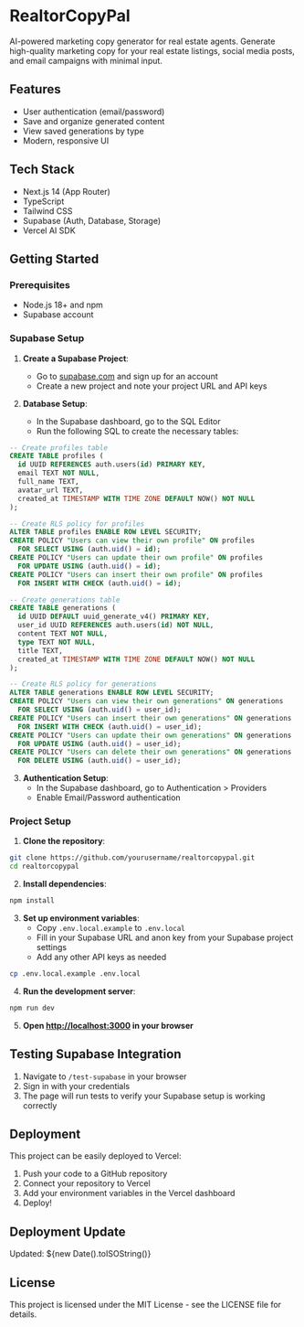 # RealtorCopyPal

AI-powered marketing copy generator for real estate agents. Generate high-quality marketing copy for your real estate listings, social media posts, and email campaigns with minimal input.

## Features

- User authentication (email/password)
- Save and organize generated content
- View saved generations by type
- Modern, responsive UI

## Tech Stack

- Next.js 14 (App Router)
- TypeScript
- Tailwind CSS
- Supabase (Auth, Database, Storage)
- Vercel AI SDK

## Getting Started

### Prerequisites

- Node.js 18+ and npm
- Supabase account

### Supabase Setup

1. **Create a Supabase Project**:

   - Go to [supabase.com](https://supabase.com/) and sign up for an account
   - Create a new project and note your project URL and API keys

2. **Database Setup**:
   - In the Supabase dashboard, go to the SQL Editor
   - Run the following SQL to create the necessary tables:

```sql
-- Create profiles table
CREATE TABLE profiles (
  id UUID REFERENCES auth.users(id) PRIMARY KEY,
  email TEXT NOT NULL,
  full_name TEXT,
  avatar_url TEXT,
  created_at TIMESTAMP WITH TIME ZONE DEFAULT NOW() NOT NULL
);

-- Create RLS policy for profiles
ALTER TABLE profiles ENABLE ROW LEVEL SECURITY;
CREATE POLICY "Users can view their own profile" ON profiles
  FOR SELECT USING (auth.uid() = id);
CREATE POLICY "Users can update their own profile" ON profiles
  FOR UPDATE USING (auth.uid() = id);
CREATE POLICY "Users can insert their own profile" ON profiles
  FOR INSERT WITH CHECK (auth.uid() = id);

-- Create generations table
CREATE TABLE generations (
  id UUID DEFAULT uuid_generate_v4() PRIMARY KEY,
  user_id UUID REFERENCES auth.users(id) NOT NULL,
  content TEXT NOT NULL,
  type TEXT NOT NULL,
  title TEXT,
  created_at TIMESTAMP WITH TIME ZONE DEFAULT NOW() NOT NULL
);

-- Create RLS policy for generations
ALTER TABLE generations ENABLE ROW LEVEL SECURITY;
CREATE POLICY "Users can view their own generations" ON generations
  FOR SELECT USING (auth.uid() = user_id);
CREATE POLICY "Users can insert their own generations" ON generations
  FOR INSERT WITH CHECK (auth.uid() = user_id);
CREATE POLICY "Users can update their own generations" ON generations
  FOR UPDATE USING (auth.uid() = user_id);
CREATE POLICY "Users can delete their own generations" ON generations
  FOR DELETE USING (auth.uid() = user_id);
```

3. **Authentication Setup**:
   - In the Supabase dashboard, go to Authentication > Providers
   - Enable Email/Password authentication

### Project Setup

1. **Clone the repository**:

```bash
git clone https://github.com/yourusername/realtorcopypal.git
cd realtorcopypal
```

2. **Install dependencies**:

```bash
npm install
```

3. **Set up environment variables**:
   - Copy `.env.local.example` to `.env.local`
   - Fill in your Supabase URL and anon key from your Supabase project settings
   - Add any other API keys as needed

```bash
cp .env.local.example .env.local
```

4. **Run the development server**:

```bash
npm run dev
```

5. **Open [http://localhost:3000](http://localhost:3000) in your browser**

## Testing Supabase Integration

1. Navigate to `/test-supabase` in your browser
2. Sign in with your credentials
3. The page will run tests to verify your Supabase setup is working correctly

## Deployment

This project can be easily deployed to Vercel:

1. Push your code to a GitHub repository
2. Connect your repository to Vercel
3. Add your environment variables in the Vercel dashboard
4. Deploy!

## Deployment Update

Updated: ${new Date().toISOString()}

## License

This project is licensed under the MIT License - see the LICENSE file for details.
